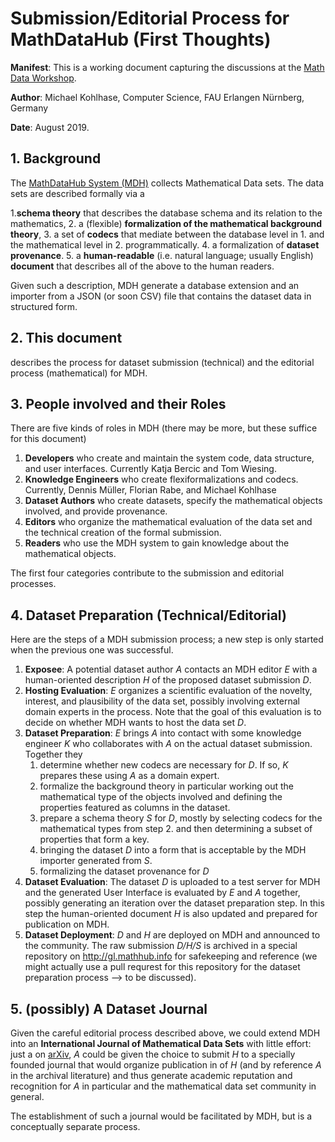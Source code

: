 # Submission/Editorial Process for MathDataHub (First Thoughts)

**Manifest**: This is a working document capturing the discussions at the
[Math Data Workshop](https://opendreamkit.org/2019/08/17/WorkshopOnDataInMathematics/).

**Author**: Michael Kohlhase, Computer Science,  FAU Erlangen Nürnberg, Germany

**Date**: August 2019. 

## 1. Background
The [MathDataHub System (MDH)](htp://mdhalpha.mathhub.info) collects Mathematical Data sets. The data sets are described formally via a

1.**schema theory** that describes the database schema and its relation to the mathematics,
2. a (flexible) **formalization of the mathematical background theory**, 
3. a set of **codecs** that mediate between the database level in 1. and the mathematical level in 2. programmatically.
4. a formalization of **dataset provenance**.
5. a **human-readable** (i.e. natural language; usually English) **document** that describes all of the above to the human readers. 

Given such a description, MDH generate a database extension and an importer from a JSON (or soon CSV) file that contains the dataset data in structured form. 

## 2. This document 
describes the process for dataset submission (technical) and the editorial process (mathematical) for MDH.

## 3. People involved and their Roles

There are five kinds of roles in MDH (there may be more, but these suffice for this document)

1. **Developers** who create and maintain the system code, data structure, and user interfaces. Currently Katja Bercic and Tom Wiesing.
2. **Knowledge Engineers** who create flexiformalizations and codecs. Currently, Dennis Müller, Florian Rabe, and Michael Kohlhase
3. **Dataset Authors** who create datasets, specify the mathematical objects involved, and provide provenance.
4. **Editors** who organize the mathematical evaluation of the data set and the technical creation of the formal submission. 
5. **Readers** who use the MDH system to gain knowledge about the mathematical objects. 

The first four categories contribute to the submission and editorial processes. 

## 4. Dataset Preparation (Technical/Editorial)

Here are the steps of a MDH submission process; a new step is only started when the
previous one was successful.  

1. **Exposee**:  A potential dataset author *A* contacts an MDH editor *E*  with a
   human-oriented description *H*  of the proposed dataset submission *D*.
2. **Hosting Evaluation**:  *E* organizes a scientific evaluation of the novelty, interest, and plausibility of the
   data set, possibly involving external domain experts in the process. Note that the goal
   of this evaluation is to decide on whether MDH wants to host the data set *D*. 
3. **Dataset Preparation**: *E* brings *A* into contact with some knowledge engineer *K*
who collaborates with *A* on the actual dataset submission. Together they 
   1. determine whether new codecs are necessary for *D*. If so, *K* prepares these using
   *A* as a domain expert.
   2. formalize the background theory in particular working out the mathematical type of
      the objects involved and defining the properties featured as columns in the
      dataset. 
   3. prepare a schema theory *S* for *D*, mostly by selecting codecs for the mathematical
      types from step 2. and then determining a subset of properties that form a key.
   4. bringing the dataset *D* into a form that is acceptable by the MDH importer
      generated from *S*.
   5. formalizing the dataset provenance for *D*
4. **Dataset Evaluation**: The dataset *D* is uploaded to a test server for MDH and the
generated User Interface is evaluated by *E* and *A* together, possibly generating an
iteration over the dataset preparation step. In this step the human-oriented document *H*
is also updated and prepared for publication on MDH. 
5. **Dataset Deployment**: *D* and *H* are deployed on MDH and announced to the
   community. The raw submission *D/H/S*  is archived in a special repository on
   http://gl.mathhub.info for safekeeping and reference (we might actually use a pull
   requrest for this repository for the dataset preparation process --> to be discussed). 

## 5. (possibly) A Dataset Journal

Given the careful editorial process described above, we could extend MDH into an
**International Journal of Mathematical Data Sets** with little effort: just a on
[arXiv](http://arxiv.org), *A* could be given the choice to submit *H* to a specially
founded journal that would organize publication in  of *H* (and by reference *A* in the
archival literature) and thus generate academic reputation and recognition for *A* in
particular and the mathematical data set community in general.

The establishment of such a journal would be facilitated by MDH, but is a conceptually
separate process. 

   

<!--  LocalWords:  formalization Bercic flexiformalizations formalizing
 -->

